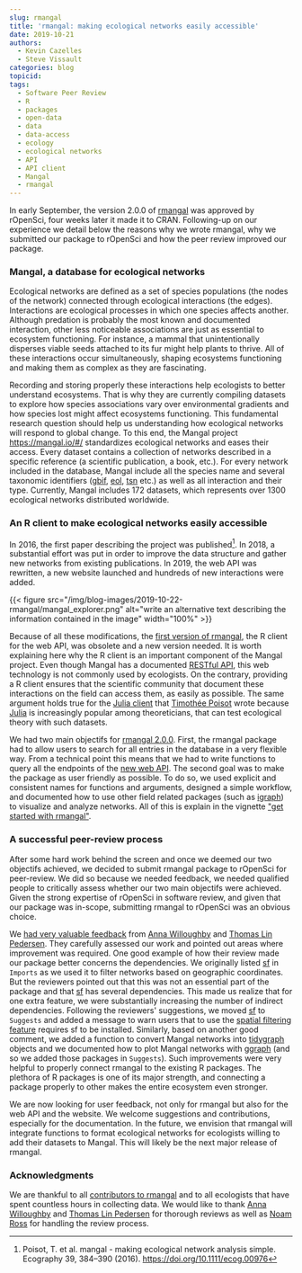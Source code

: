 ```yaml
---
slug: rmangal
title: 'rmangal: making ecological networks easily accessible'
date: 2019-10-21
authors:
  - Kevin Cazelles
  - Steve Vissault
categories: blog
topicid: 
tags:
  - Software Peer Review
  - R
  - packages
  - open-data
  - data
  - data-access
  - ecology
  - ecological networks
  - API
  - API client
  - Mangal
  - rmangal
---
```



In early September, the version 2.0.0 of [rmangal][rmangal] was approved by
rOpenSci, four weeks later it made it to CRAN. Following-up on our experience we
detail below the reasons why we wrote rmangal, why we submitted our package to
rOpenSci and how the peer review improved our package.



### Mangal, a database for ecological networks

Ecological networks are defined as a set of species populations (the nodes of
the network) connected through ecological interactions (the edges). Interactions
are ecological processes in which one species affects another. Although
predation is probably the most known and documented interaction, other less
noticeable associations are just as essential to ecosystem functioning. For
instance, a mammal that unintentionally disperses viable seeds attached to its
fur might help plants to thrive. All of these interactions occur simultaneously,
shaping ecosystems functioning and making them as complex as they are
fascinating.

Recording and storing properly these interactions help ecologists to better
understand ecosystems. That is why they are currently compiling datasets to
explore how species associations vary over environmental gradients and how
species lost might affect ecosystems functioning. This fundamental research
question should help us understanding how ecological networks will respond to
global change. To this end, the Mangal project <https://mangal.io/#/>
standardizes ecological networks and eases their access. Every dataset contains
a collection of networks described in a specific reference (a scientific
publication, a book, etc.). For every network included in the database, Mangal
include all the species name and several taxonomic identifiers
([gbif](https://www.gbif.org/), [eol](https://eol.org/),
[tsn](https://www.itis.gov/) etc.) as well as all interaction and their type.
Currently, Mangal includes 172 datasets, which represents over 1300 ecological
networks distributed worldwide.



### An R client to make ecological networks easily accessible

In 2016, the first paper describing the project was published[^original_ref]. In
2018, a substantial effort was put in order to improve the data structure and
gather new networks from existing publications. In 2019, the web API was
rewritten, a new website launched and hundreds of new interactions were added.

{{< figure src="/img/blog-images/2019-10-22-rmangal/mangal_explorer.png"
 alt="write an alternative text describing the information contained in the image" width="100%" >}}

Because of all these modifications, the [first version of
rmangal](https://github.com/mangal-wg/rmangal-v1), the R client for the web API,
was obsolete and a new version needed. It is worth explaining here why the R
client is an important component of the Mangal project. Even though Mangal has a
documented [RESTful API](https://mangal.io/doc/api/), this web technology is not
commonly used by ecologists. On the contrary, providing a R client ensures that
the scientific community that document these interactions on the field can
access them, as easily as possible. The same argument holds true for the [Julia
client](https://mangal.io/doc/jl/) that [Timothée Poisot](https://poisotlab.io/)
wrote because [Julia](https://julialang.org/) is increasingly popular among
theoreticians, that can test ecological theory with such datasets.

We had two main objectifs for [rmangal 2.0.0][rmangal]. First, the rmangal
package had to allow users to search for all entries in the database in a very
flexible way. From a technical point this means that we had to write functions
to query all the endpoints of the [new web API][API]. The second goal was to
make the package as user friendly as possible. To do so, we used explicit and
consistent names for functions and arguments, designed a simple workflow, and
documented how to use other field related packages (such as [igraph][igraph]) to
visualize and analyze networks. All of this is explain in the vignette ["get
started with rmangal"](ttps://ropensci.github.io/rmangal/articles/rmangal.html).



### A successful peer-review process

<!-- version to prerelease -->
After some hard work behind the screen and once we deemed our two objectifs
achieved, we decided to submit rmangal package to rOpenSci for peer-review. We
did so because we needed feedback, we needed qualified people to critically
assess whether our two main objectifs were achieved. Given the strong expertise
of rOpenSci in software review, and given that our package was in-scope,
submitting rmangal to rOpenSci was an obvious choice.

We [had very valuable
feedback](https://github.com/ropensci/software-review/issues/332) from [Anna
Willoughby][arw36] and [Thomas Lin Pedersen][thomasp85]. They carefully assessed
our work and pointed out areas where improvement was required. One good example
of how their review made our package better concerns the dependencies. We
originally listed [sf][sf] in `Imports` as we used it to filter networks based
on geographic coordinates. But the reviewers pointed out that this was not an
essential part of the package and that [sf][sf] has several dependencies. This  made us realize that for one extra feature, we were substantially
increasing the number of indirect dependencies. Following the reviewers'
suggestions, we moved [sf][sf] to `Suggests` and added a message to warn users
that to use the [spatial filtering
feature](https://ropensci.github.io/rmangal/articles/rmangal.html#geolocalize-mangal-networks-with-sf)
requires sf to be installed. Similarly, based on another good comment, we
added a function to convert Mangal networks into [tidygraph][tidygraph] objects
and we documented how to plot Mangal networks with [ggraph][ggraph] (and so we
added those packages in `Suggests`). Such improvements were very helpful to
properly connect rmangal to the existing R packages. The plethora of R packages
is one of its major strength, and connecting a package properly to other makes
the entire ecosystem even stronger.

<!-- Future -->
We are now looking for user feedback, not only for rmangal but also for the web
API and the website. We welcome suggestions and contributions, especially for
the documentation. In the future, we envision that rmangal will integrate
functions to format ecological networks for ecologists willing to add their
datasets to Mangal. This will likely be the next major release of rmangal.



### Acknowledgments

We are thankful to all [contributors to
rmangal](https://ropensci.github.io/rmangal/authors.html) and to all ecologists
that have spent countless hours in collecting data. We would like to thank [Anna
Willoughby][arw36] and [Thomas Lin Pedersen][thomasp85] for thorough reviews as
well as [Noam Ross](https://github.com/noamross) for handling the review
process.

[^original_ref]: Poisot, T. et al. mangal - making ecological network analysis simple. Ecography 39, 384–390 (2016). https://doi.org/10.1111/ecog.00976


[arw36]: https://github.com/arw36
[thomasp85]: https://github.com/thomasp85
[igraph]: https://igraph.org/r/
[tidygraph]: https://tidygraph.data-imaginist.com/
[ggraph]:https://ggraph.data-imaginist.com/
[rmangal]: https://ropensci.github.io/rmangal/
[API]: https://mangal.io/doc/api/
[sf]: https://cran.r-project.org/web/packages/sf/index.html
